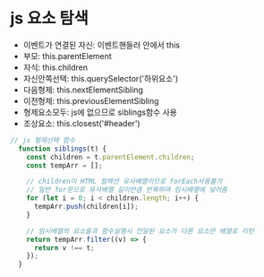 # js 요소 탐색

- 이벤트가 연결된 자신: 이벤트핸들러 안에서 this
- 부모: this.parentElement
- 자식: this.children
- 자신안쪽선택: this.querySelector('하위요소')
- 다음형제: this.nextElementSibling
- 이전형제: this.previousElementSibling
- 형제요소모두: js에 없으므로 siblings함수 사용
- 조상요소: this.closest('#header')

```js
// js 형제선택 함수
  function siblings(t) {
    const children = t.parentElement.children;
    const tempArr = [];

    // children이 HTML 컬렉션 유사배열이므로 forEach사용불가
    // 일반 for문으로 유사배열 길이만큼 반복하여 임시배열에 넣어줌
    for (let i = 0; i < children.length; i++) {
      tempArr.push(children[i]);
    }

    // 임시배열의 요소들과 함수실행시 전달된 요소가 다른 요소만 배열로 리턴
    return tempArr.filter((v) => {
      return v !== t;
    });
  }
```
